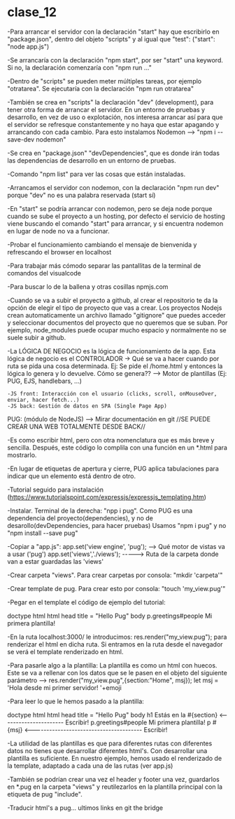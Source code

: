# clase_12

-Para arrancar el servidor con la declaración "start" hay que escribirlo en "package.json", dentro del objeto "scripts" y al igual que "test": ("start": "node app.js")

-Se arrancaría con la declaración "npm start", por ser "start" una keyword. Si no, la declaración comenzaría con "npm run ..."

-Dentro de "scripts" se pueden meter múltiples tareas, por ejemplo "otratarea". Se ejecutaría con la declaración "npm run otratarea"
 
-También se crea en "scripts" la declaración "dev" (development), para tener otra forma de arrancar el servidor. En un entorno de pruebas y desarrollo, en vez de uso o explotación, nos interesa arrancar así para que el servidor se refresque constantemente y no haya que estar apagando y arrancando con cada cambio. Para esto instalamos Nodemon --> "npm i --save-dev nodemon"

-Se crea en "package.json" "devDependencies", que es donde irán todas las dependencias de desarrollo en un entorno de pruebas.

-Comando "npm list" para ver las cosas que están instaladas.

-Arrancamos el servidor con nodemon, con la declaración "npm run dev" porque "dev" no es una palabra reservada (start sí)

-En "start" se podría arrancar con nodemon, pero se deja node porque cuando se sube el proyecto a un hosting, por defecto el servicio de hosting viene buscando el comando "start" para arrancar, y si encuentra nodemon en lugar de node no va a funcionar.

-Probar el funcionamiento cambiando el mensaje de bienvenida y refrescando el browser en localhost

-Para trabajar más cómodo separar las pantallitas de la terminal de comandos del visualcode

-Para buscar lo de la ballena y otras cosillas npmjs.com

-Cuando se va a subir el proyecto a github, al crear el repositorio te da la opción de elegir el tipo de proyecto que vas a crear. Los proyectos Nodejs crean automaticamente un archivo llamado "gitignore" que puedes acceder y seleccionar documentos del proyecto que no queremos que se suban. Por ejemplo, node_modules puede ocupar mucho espacio y normalmente no se suele subir a github.






-La LÓGICA DE NEGOCIO es la lógica de funcionamiento de la app. Esta lógica de negocio es el CONTROLADOR -> Qué se va a hacer cuando por ruta se pida una cosa determinada. Ej: Se pide el /home.html y entonces la lógica lo genera y lo devuelve. Cómo se genera?? --> Motor de plantillas (Ej: PUG, EJS, handlebars, ...)

    -JS front: Interacción con el usuario (clicks, scroll, onMouseOver, enviar, hacer fetch...)
    -JS back: Gestión de datos en SPA (Single Page App)






PUG: (módulo de NodeJS) --> Mirar documentación en git      //SE PUEDE CREAR UNA WEB TOTALMENTE DESDE BACK//


-Es como escribir html, pero con otra nomenclatura que es más breve y sencilla. Después, este código lo complila con una función en un *.html para mostrarlo.

-En lugar de etiquetas de apertura y cierre, PUG aplica tabulaciones para indicar que un elemento está dentro de otro.

-Tutorial seguido para instalación (https://www.tutorialspoint.com/expressjs/expressjs_templating.htm)

-Instalar. Terminal de la derecha: "npp i pug". Como PUG es una dependencia del proyecto(dependencies), y no de desarollo(devDependencies, para hacer pruebas) Usamos "npm i pug" y no "npm install --save pug"

-Copiar a "app.js":
    app.set('view engine', 'pug'); --> Qué motor de vistas va a usar ('pug')
    app.set('views','./views'); -----> Ruta de la carpeta donde van a estar guardadas las 'views'

-Crear carpeta "views". Para crear carpetas por consola: "mkdir 'carpeta'"

-Crear template de pug. Para crear esto por consola: "touch 'my_view.pug'"

-Pegar en el template el código de ejemplo del tutorial:

doctype html
html
   head
      title = "Hello Pug"
   body
      p.greetings#people Mi primera plantilla!


-En la ruta localhost:3000/ le introducimos: res.render("my_view.pug"); para renderizar el html en dicha ruta. Si entramos en la ruta desde el navegador se verá el template renderizado en html.

-Para pasarle algo a la plantilla:
La plantilla es como un html con huecos. Este se va a rellenar con los datos que se le pasen en el objeto del siguiente parámetro --> res.render("my_view.pug",{section:"Home", msj});
                        let msj = 'Hola desde mi primer servidor! '+emoji


-Para leer lo que le hemos pasado a la plantilla:

doctype html
html
   head
        title = "Hello Pug"
   body
    h1 Estás en la #{section}  <---------------------- Escribir!
    p.greetings#people Mi primera plantilla!
    p #{msj}  <--------------------------------------- Escribir!



-La utilidad de las plantillas es que para diferentes rutas con diferentes datos no tienes que desarrollar diferentes html's. Con desarrollar una plantilla es suficiente. En nuestro ejemplo, hemos usado el renderizado de la template, adaptado a cada una de las rutas (ver app.js)

-También se podrían crear una vez el header y footer una vez, guardarlos en *.pug en la carpeta "views" y reutilezarlos en la plantilla principal con la etiqueta de pug "include".

-Traducir html's a pug... ultimos links en git the bridge